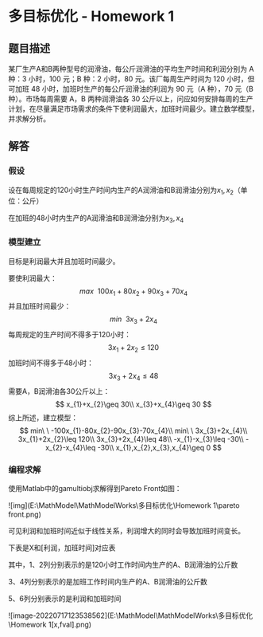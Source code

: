 # 多目标优化 - Homework 1

## 题目描述

某厂生产A和B两种型号的润滑油，每公斤润滑油的平均生产时间和利润分别为 A 种：3 小时，100 元；B 种：2 小时，80 元。该厂每周生产时间为 120 小时，但可加班 48 小时，加班时生产的每公斤润滑油的利润为 90 元（A 种），70 元（B 种）。市场每周需要 A，B 两种润滑油各 30 公斤以上，问应如何安排每周的生产计划，在尽量满足市场需求的条件下使利润最大，加班时间最少。建立数学模型，并求解分析。

## 解答

### 假设

设在每周规定的120小时生产时间内生产的A润滑油和B润滑油分别为$x_{1},x_{2}$（单位：公斤）

在加班的48小时内生产的A润滑油和B润滑油分别为$x_{3},x_{4}$

### 模型建立

目标是利润最大并且加班时间最少。

要使利润最大：
$$
max\ \ 100x_{1}+80x_{2}+90x_{3}+70x_{4}
$$
并且加班时间最少：
$$
min\ \ 3x_{3}+2x_{4}
$$
每周规定的生产时间不得多于120小时：
$$
3x_{1}+2x_{2}\leq 120
$$
加班时间不得多于48小时：
$$
3x_{3}+2x_{4}\leq 48
$$
需要A，B润滑油各30公斤以上：
$$
x_{1}+x_{2}\geq 30\\
x_{3}+x_{4}\geq 30
$$
综上所述，建立模型：
$$
min\ \ -100x_{1}-80x_{2}-90x_{3}-70x_{4}\\
min\ \ 3x_{3}+2x_{4}\\
3x_{1}+2x_{2}\leq 120\\
3x_{3}+2x_{4}\leq 48\\
-x_{1}-x_{3}\leq -30\\
-x_{2}-x_{4}\leq -30\\
x_{1},x_{2},x_{3},x_{4}\geq 0
$$

### 编程求解

使用Matlab中的gamultiobj求解得到Pareto Front如图：

![img](E:\MathModel\MathModelWorks\多目标优化\Homework 1\pareto front.png)

可见利润和加班时间近似于线性关系，利润增大的同时会导致加班时间变长。

下表是X和[利润，加班时间]对应表

其中，1、2列分别表示的是120小时工作时间内生产的A、B润滑油的公斤数

3、4列分别表示的是加班工作时间内生产的A、B润滑油的公斤数

5、6列分别表示的是利润和加班时间

![image-20220717123538562](E:\MathModel\MathModelWorks\多目标优化\Homework 1\[x,fval].png)